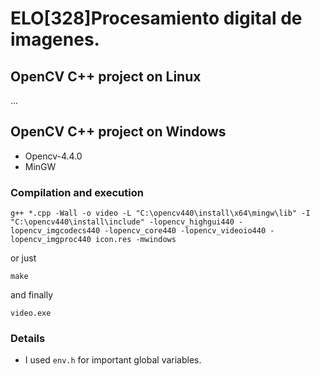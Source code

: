 # ELO[328]Procesamiento digital de imagenes.

## OpenCV C++ project on Linux

...

## OpenCV C++ project on Windows

* Opencv-4.4.0
* MinGW

### Compilation and execution

`g++ *.cpp -Wall -o video -L "C:\opencv440\install\x64\mingw\lib" -I "C:\opencv440\install\include" -lopencv_highgui440 -lopencv_imgcodecs440 -lopencv_core440 -lopencv_videoio440 -lopencv_imgproc440 icon.res -mwindows`

or just

`make`

and finally

`video.exe`

### Details

* I used `env.h` for important global variables.

